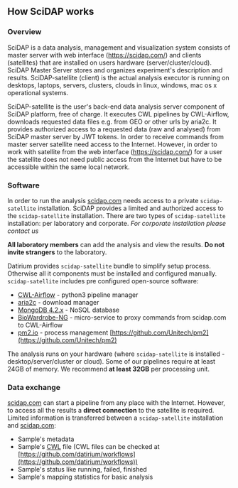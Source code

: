 ## How SciDAP works

### Overview

SciDAP is a data analysis, management and visualization system consists of master server with web interface (https://scidap.com/) and clients (satellites) that  are installed on users hardware (server/cluster/cloud). SciDAP Master Server stores and organizes experiment's description and results. SciDAP-satellite (client) is the actual analysis executor is running on desktops, laptops, servers, clusters, clouds in linux, windows, mac os x operational systems.

SciDAP-satellite is the user's back-end data analysis server component of SciDAP platform, free of charge. It executes CWL pipelines by CWL-Airflow, downloads requested data files e.g. from GEO or other urls by aria2c. It provides authorized access to a requested data (raw and analysed) from SciDAP master server by JWT tokens. In order to receive commands from master server satellite need access to the Internet. However, in order to work with satellite from the web interface (https://scidap.com/) for a user the satellite does not need public access from the Internet but have to be accessible within the same local network.


### Software

In order to run the analysis [scidap.com](https://scidap.com) needs access to a private `scidap-satellite` installation. SciDAP provides a limited
and authorized access to the `scidap-satellite` installation. There are two types of `scidap-satellite` installation: per laboratory and corporate.
*For corporate installation please contact us*

**All laboratory members** can add the analysis and view the results. **Do not invite strangers** to the laboratory.

Datirium provides `scidap-satellite` bundle to simplify setup process. Otherwise
all it components must be installed and configured manually. `scidap-satellite` includes pre configured open-source software:

* [CWL-Airflow](https://github.com/Barski-lab/cwl-airflow) - python3 pipeline manager
* [aria2c](https://aria2.github.io/) - download manager
* [MongoDB 4.2.x](https://www.mongodb.com/download-center/community) - NoSQL database
* [BioWardrobe-NG](https://github.com/Barski-lab/biowardrobe-ng) - micro-service to proxy commands from scidap.com to CWL-Airflow
* [pm2.io](pm2.io) - process management [https://github.com/Unitech/pm2](https://github.com/Unitech/pm2)

The analysis runs on your hardware (where `scidap-satellite` is installed - desktop/server/cluster or cloud).
Some of our pipelines require at least 24GB of memory. We recommend **at least 32GB** per processing unit.

### Data exchange

[scidap.com](https://scidap.com) can start a pipeline from any place with the Internet. However, to access all the results a **direct connection**
to the satellite is required.
Limited information is transferred between a `scidap-satellite` installation and [scidap.com](https://scidap.com):

* Sample's metadata
* Sample's [CWL](https://www.commonwl.org/) file (CWL files can be checked at [https://github.com/datirium/workflows](https://github.com/datirium/workflows))
* Sample's status like running, failed, finished
* Sample's mapping statistics for basic analysis
